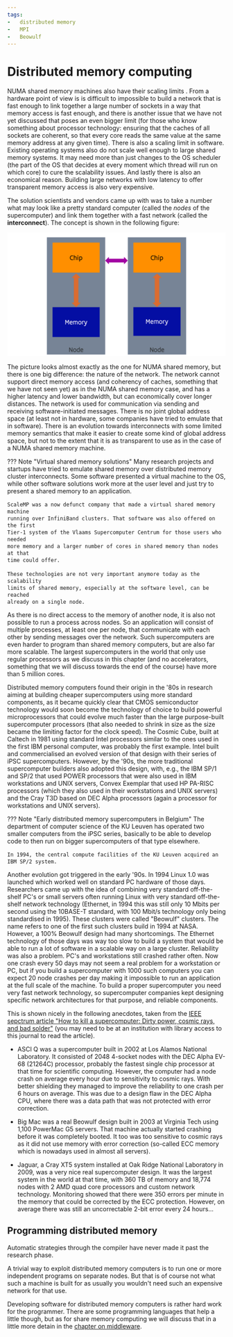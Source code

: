 ```yaml
---
tags:
-   distributed memory
-   MPI
-   Beowulf
---
```


# Distributed memory computing

NUMA shared memory machines also have their scaling limits .
From a hardware point of view is is difficult to impossible to build a network that is 
fast enough to link together a large number of sockets in a way that memory access
is fast enough, and there is another issue that we have not yet discussed that poses
an even bigger limit (for those who know something about processor technology: ensuring
that the caches of all sockets are coherent, so that every core reads the same value at
the same memory address at any given time).
There is also a scaling limit in software. Existing operating systems also do not scale
well enough to large shared memory systems. It may need more than just changes to 
the OS scheduler (the part of the OS that decides at every moment which thread will
run on which core) to cure the scalability issues.
And lastly there is also an economical reason. Building large networks with low latency
to offer transparent memory access is also very expensive.

The solution scientists and vendors came up with was to take a number what may look like
a pretty standard computer (called the *nodes* of the supercomputer) and link
them together with a fast network (called the **interconnect**). 
The concept is shown in the following figure:

![Distributed memory](../img/C02_S07_01_Distributed.png)

The picture looks almost exactly as the one for NUMA shared memory, but there is one
big difference: the nature of the network. The network cannot support direct memory
access (and coherency of caches, something that we have not seen yet) as in the
NUMA shared memory case, and has a higher latency and lower bandwidth, but can
economically cover longer distances. The network is used for communication via
sending and receiving software-initiated messages. There is no joint global
address space (at least not in hardware, some companies have tried to emulate
that in software). 
There is an evolution towards interconnects with some limited
memory semantics that make it easier to create some kind of global address space,
but not to the extent that it is as transparent to use as in the case of a 
NUMA shared memory machine.

??? Note "Virtual shared memory solutions"
    Many research projects and startups have tried to emulate shared memory over
    distributed memory cluster interconnects. Some software presented a virtual
    machine to the OS, while other software solutions work more at the user level
    and just try to present a shared memory to an application.

    ScaleMP was a now defunct company that made a virtual shared memory machine
    running over InfiniBand clusters. That software was also offered on the first
    Tier-1 system of the Vlaams Supercomputer Centrum for those users who needed
    more memory and a larger number of cores in shared memory than nodes at that
    time could offer.

    These technologies are not very important anymore today as the scalability
    limits of shared memory, especially at the software level, can be reached
    already on a single node.



As there is no direct access to the memory of another node, it is also not possible
to run a process across nodes. So an application will consist of multiple processes,
at least one per node, that communicate with each other by sending messages over
the network. Such supercomputers are even harder to program than shared memory
computers, but are also far more scalable. The largest supercomputers in the world
that only use regular processors as we discuss in this chapter (and no accelerators,
something that we will discuss towards the end of the course) have more than 
5 million cores.

Distributed memory computers found their origin in the '80s in research aiming at
building cheaper supercomputers using more standard components, as it became quickly
clear that CMOS semiconductor technology would soon become the technology of choice to 
build powerful microprocessors that could evolve much faster than the large purpose-built
supercomputer processors (that also needed to shrink in size as the size became the
limiting factor for the clock speed). The Cosmic Cube, built at Caltech in 1981
using standard Intel processors similar to the ones used in the first IBM personal
computer, was probably the first example. Intel built and commercialised an evolved
version of that design with their series of iPSC supercomputers. However, by 
the '90s, the more traditional supercomputer builders also adopted this design,
with, e.g., the IBM SP/1 and SP/2 that
used POWER processors that were also used in IBM workstations and UNIX servers, Convex
Exemplar that used HP PA-RISC processors (which they also used in their workstations and 
UNIX servers) and the Cray T3D based on DEC Alpha processors (again a processor for
workstations and UNIX servers).

??? Note "Early distributed memory supercomputers in Belgium"
    The department of computer science of the KU Leuven has operated two smaller
    computers from the iPSC series, basically to be able to develop code to then run
    on bigger supercomputers of that type elsewhere.

    In 1994, the central compute facilities of the KU Leuven acquired an IBM SP/2 system.

Another evolution got triggered in the early '90s. In 1994 Linux 1.0 was launched
which worked well on standard PC hardware of those days. Researchers came up with the
idea of combining very standard off-the-shelf PC's or small servers often running Linux with very
standard off-the-shelf network technology (Ethernet, in 1994 this was still 
only 10 Mbits per second using the 10BASE-T standard,
with 100 Mbit/s technology only being standardised in 1995). These clusters were called
"Beowulf" clusters. The name refers to one of the first such clusters build in 1994 at NASA.
However, a 100% Beowulf design had many shortcomings. The Ethernet technology of those days
was way too slow to build a system that would be able to run a lot of software in a scalable
way on a large cluster. 
Reliability was also a problem. PC's and workstations still crashed
rather often. Now one crash every 50 days may not seem a real problem for a workstation or PC, 
but if you build a supercomputer with 1000 such computers you can expect 20 node crashes per day
making it impossible to run an application at the full scale of the machine. To build a proper
supercomputer you need very fast network technology, so supercomputer companies kept designing 
specific network architectures for that purpose, and reliable components.

This is shown nicely in the following anecdotes, taken from the 
[IEEE sepctrum article "How to kill a supercomputer: Dirty power, cosmic rays, and bad solder"](http://spectrum.ieee.org/computing/hardware/how-to-kill-a-supercomputer-dirty-power-cosmic-rays-and-bad-solder) (you may need to be at an institution with 
library access to this journal to read the article).

-   ASCI Q was a supercomputer built in 2002 at Los Alamos National Laboratory. 
    It consisted of 2048 4-socket nodes with the DEC Alpha EV-68 (21264C) processor,
    probably the fastest single chip processor at that time for scientific computing.
    However, the computer had a node crash on average every hour due to sensitivity to
    cosmic rays. With better shielding they managed to improve the reliability to one crash
    per 6 hours on average. This was due to a design flaw in the DEC Alpha CPU, where there
    was a data path that was not protected with error correction.

-   Big Mac was a real Beowulf design built in 2003 at Virginia Tech using 1,100 PowerMac G5 servers.
    That machine actually started crashing before it was completely booted. It too was too sensitive
    to cosmic rays as it did not use memory with error correction (so-called ECC memory which is
    nowadays used in almost all servers).

-   Jaguar, a Cray XT5 system installed at Oak Ridge National Laboratory in 2009, was a very nice
    real supercomputer design. It was the largest system in the world at that time,
    with 360 TB of memory and 18,774 nodes with 2 AMD quad core processors and custom network
    technology. Monitoring showed that there were 350 errors per minute in the memory that could
    be corrected by the ECC protection. However, on average there was still an uncorrectable
    2-bit error every 24 hours...


## Programming distributed memory

Automatic strategies through the compiler have never made it past the research phase.

A trivial way to exploit distributed memory computers is to run one or more independent programs
on separate nodes. But that is of course not what such a machine is built for as usually you
wouldn't need such an expensive network for that use.

Developing software for distributed memory computers is rather hard work for the programmer.
There are some programming languages that help a little though, but as for share memory
computing we will discuss that in a little more detain in the
[chapter on middleware](../C06_Middleware/index.md).

